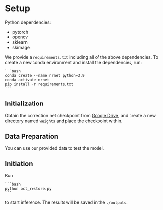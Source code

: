 # Setup

Python dependencies:

- pytorch
- opencv
- sklearn
- skimage

We provide a `requirements.txt` including all of the above dependencies. To create a new conda environment and install the dependencies, run:

    ```bash
    conda create --name nrnet python=3.9
    conda activate nrnet
    pip install -r requirements.txt
    ```

## Initialization

Obtain the correction net checkpoint from [Google Drive](https://drive.google.com/file/d/1MupEM5652VPwYeARrCFa971LdnXfhOCX), and create a new directory named `weights` and place the checkpoint within.

## Data Preparation

You can use our provided data to test the model.

## Initiation

Run

    ```bash
    python oct_restore.py
    ```

to start inference. The results will be saved in the `./outputs`.
